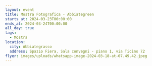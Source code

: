 ```yaml
---
layout: event
title: Mostra Fotografica - Abbiategreen
starts_at: 2024-03-23T00:00:00
ends_at: 2024-03-24T00:00:00
all_day: true
tags:
  - Mostra
location:
  city: Abbiategrasso
  address: Spazio Fiera, Sala convegni - piano 1, via Ticino 72
flyer: images/uploads/whatsapp-image-2024-03-18-at-07.49.42.jpeg
---
```

